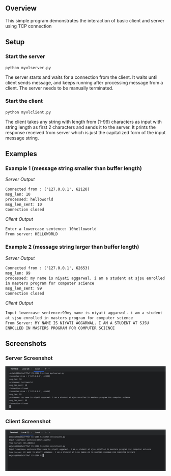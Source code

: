 ## Overview
This simple program demonstrates the interaction of basic client and server using TCP connection

## Setup
### Start the server

```commandline
python myvlserver.py
```
The server starts and waits for a connection from the client. It waits until client sends message, and keeps running after processing message from a client. The server needs to be manually terminated.

### Start the client

```commandline
python myvlclient.py
```
The client takes any string with length from (1-99) characters as input with string length as first 2 characters and sends it to the server. It prints the response received from server which is just the capitalized form of the input message string.

## Examples

### Example 1 (message string smaller than buffer length)
_Server Output_
```
Connected from : ('127.0.0.1', 62120)
msg_len: 10
processed: helloworld
msg_len_sent: 10
Connection closed
```

_Client Output_
```
Enter a lowercase sentence: 10helloworld   
From server: HELLOWORLD
```


### Example 2 (message string larger than buffer length)
_Server Output_
```
Connected from : ('127.0.0.1', 62653)
msg_len: 99
processed: my name is niyati aggarwal. i am a student at sjsu enrolled in masters program for computer science
msg_len_sent: 99
Connection closed
```

_Client Output_
```
Input lowercase sentence:99my name is niyati aggarwal. i am a student at sjsu enrolled in masters program for computer science
From Server: MY NAME IS NIYATI AGGARWAL. I AM A STUDENT AT SJSU ENROLLED IN MASTERS PROGRAM FOR COMPUTER SCIENCE
```

## Screenshots

### Server Screenshot
![ServerScreenshot.png](../resources/ServerScreenshot.png)

### Client Screenshot
![ClientScreenshot.png](../resources/ClientScreenshot.png)